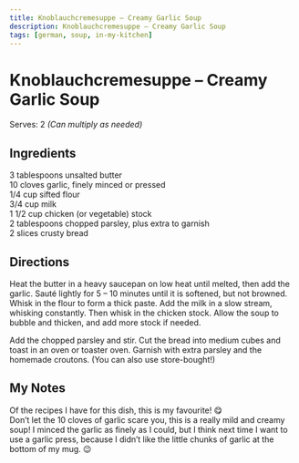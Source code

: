 ```yaml
---
title: Knoblauchcremesuppe – Creamy Garlic Soup
description: Knoblauchcremesuppe – Creamy Garlic Soup
tags: [german, soup, in-my-kitchen]
---
```


# Knoblauchcremesuppe – Creamy Garlic Soup
Serves: 2 *(Can multiply as needed)*

## Ingredients
3 tablespoons unsalted butter  
10 cloves garlic, finely minced or pressed  
1/4 cup sifted flour  
3/4 cup milk  
1 1/2 cup chicken (or vegetable) stock  
2 tablespoons chopped parsley, plus extra to garnish  
2 slices crusty bread

## Directions
Heat the butter in a heavy saucepan on low heat until melted, then add the garlic. Sauté lightly for 5 – 10 minutes until it is softened, but not browned. Whisk in the flour to form a thick paste. Add the milk in a slow stream, whisking constantly. Then whisk in the chicken stock. Allow the soup to bubble and thicken, and add more stock if needed.

Add the chopped parsley and stir. Cut the bread into medium cubes and toast in an oven or toaster oven. Garnish with extra parsley and the homemade croutons. (You can also use store-bought!)

## My Notes
Of the recipes I have for this dish, this is my favourite! 😋  
Don’t let the 10 cloves of garlic scare you, this is a really mild and creamy soup! I minced the garlic as finely as I could, but I think next time I want to use a garlic press, because I didn’t like the little chunks of garlic at the bottom of my mug. 😉